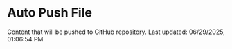 # Auto Push File

Content that will be pushed to GitHub repository.
Last updated: 06/29/2025, 01:06:54 PM